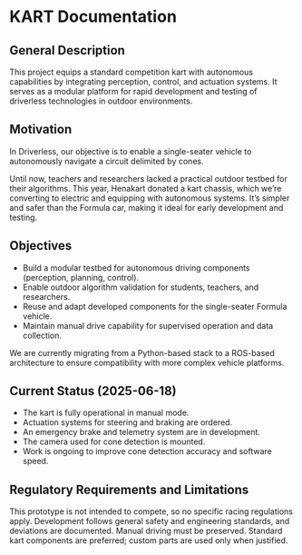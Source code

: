 # KART Documentation

## General Description

This project equips a standard competition kart with autonomous capabilities by integrating perception, control, and actuation systems. It serves as a modular platform for rapid development and testing of driverless technologies in outdoor environments.

## Motivation

In Driverless, our objective is to enable a single-seater vehicle to autonomously navigate a circuit delimited by cones.

Until now, teachers and researchers lacked a practical outdoor testbed for their algorithms. This year, Henakart donated a kart chassis, which we’re converting to electric and equipping with autonomous systems. It’s simpler and safer than the Formula car, making it ideal for early development and testing.

## Objectives

- Build a modular testbed for autonomous driving components (perception, planning, control).
- Enable outdoor algorithm validation for students, teachers, and researchers.
- Reuse and adapt developed components for the single-seater Formula vehicle.
- Maintain manual drive capability for supervised operation and data collection.

We are currently migrating from a Python-based stack to a ROS-based architecture to ensure compatibility with more complex vehicle platforms.

## Current Status (2025-06-18)

- The kart is fully operational in manual mode.
- Actuation systems for steering and braking are ordered.
- An emergency brake and telemetry system are in development.
- The camera used for cone detection is mounted.
- Work is ongoing to improve cone detection accuracy and software speed.

## Regulatory Requirements and Limitations

This prototype is not intended to compete, so no specific racing regulations apply. Development follows general safety and engineering standards, and deviations are documented. Manual driving must be preserved. Standard kart components are preferred; custom parts are used only when justified.
